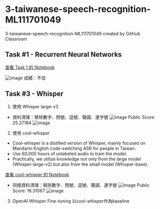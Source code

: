 # 3-taiwanese-speech-recognition-ML111701049
3-taiwanese-speech-recognition-ML111701049 created by GitHub Classroom


## Task #1 - Recurrent Neural Networks
[查看 Task 1 的 Notebook](https://github.com/Machine-Learning-NYCU/3-taiwanese-speech-recognition-ML111701049/blob/main/(V6)Task_1_Recurrent_Neural_Networks.ipynb)

![image](https://github.com/user-attachments/assets/f38dfa84-1477-46e5-a7f3-db6827adf5e6)
成績：不佳

## Task #3 - Whisper
1. 使用 Whisper large-v3
* 資料清理：移除數字、問號、逗號、聲調、連字號 
![image](https://github.com/user-attachments/assets/168e0275-3e34-4582-aba7-3bbe85a7f546)
Public Score: 25.27184
![image](https://github.com/user-attachments/assets/e0ae3091-7458-4e9b-b01d-76f63eff1563)

2. 使用 cool-whisper

* Cool-whisper is a distilled version of Whisper, mainly focused on Mandarin-English code-switching ASR for people in Taiwan.
* Use 60,000 hours of unlabeled audio to train the model.
* Practically, we utilize knowledge not only from the large model (Whisper-large-v2) but also from the small model (Whisper-base).

[查看 cool-whisper 的 Notebook](https://github.com/Machine-Learning-NYCU/3-taiwanese-speech-recognition-ML111701049/blob/main/cool_whisper_%E9%96%A9%E5%8D%97%E8%AA%9E.ipynb)

* 同樣資料清理：移除數字、問號、逗號、聲調、連字號 
![image](https://github.com/user-attachments/assets/d142ea13-0892-41a9-a260-807196c08589)
Public Score: 16.31067
![image](https://github.com/user-attachments/assets/8b2a9c7f-44de-4a02-b031-58b6a92199c4)

3. OpenAI Whisper Fine-tuning
以cool-whisper作為baseline
